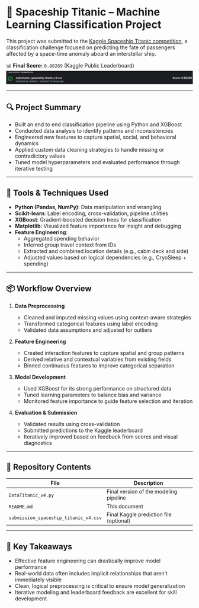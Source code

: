 # 🚀 Spaceship Titanic – Machine Learning Classification Project

This project was submitted to the [Kaggle Spaceship Titanic competition](https://www.kaggle.com/competitions/spaceship-titanic), a classification challenge focused on predicting the fate of passengers affected by a space-time anomaly aboard an interstellar ship.

📊 **Final Score:** `0.80289` (Kaggle Public Leaderboard)
![Final Score Screenshot](Images/finalscore.png)

---

## 🔍 Project Summary

- Built an end to end classification pipeline using Python and XGBoost
- Conducted data analysis to identify patterns and inconsistencies
- Engineered new features to capture spatial, social, and behavioral dynamics
- Applied custom data cleaning strategies to handle missing or contradictory values
- Tuned model hyperparameters and evaluated performance through iterative testing

---

## 🧠 Tools & Techniques Used

- **Python (Pandas, NumPy)**: Data manipulation and wrangling
- **Scikit-learn**: Label encoding, cross-validation, pipeline utilities
- **XGBoost**: Gradient-boosted decision trees for classification
- **Matplotlib**: Visualized feature importance for insight and debugging
- **Feature Engineering**:
  - Aggregated spending behavior
  - Inferred group travel context from IDs
  - Extracted and combined location details (e.g., cabin deck and side)
  - Adjusted values based on logical dependencies (e.g., CryoSleep + spending)

---

## 📦 Workflow Overview

1. **Data Preprocessing**
   - Cleaned and imputed missing values using context-aware strategies
   - Transformed categorical features using label encoding
   - Validated data assumptions and adjusted for outliers

2. **Feature Engineering**
   - Created interaction features to capture spatial and group patterns
   - Derived relative and contextual variables from existing fields
   - Binned continuous features to improve categorical separation

3. **Model Development**
   - Used XGBoost for its strong performance on structured data
   - Tuned learning parameters to balance bias and variance
   - Monitored feature importance to guide feature selection and iteration

4. **Evaluation & Submission**
   - Validated results using cross-validation
   - Submitted predictions to the Kaggle leaderboard
   - Iteratively improved based on feedback from scores and visual diagnostics

---

## 📁 Repository Contents

| File                        | Description                             |
|-----------------------------|-----------------------------------------|
| `DataTitanic_v4.py`         | Final version of the modeling pipeline  |
| `README.md`                 | This document                           |
| `submission_spaceship_titanic_v4.csv` | Final Kaggle prediction file (optional) |

---

## 🎯 Key Takeaways

- Effective feature engineering can drastically improve model performance
- Real-world data often includes implicit relationships that aren’t immediately visible
- Clean, logical preprocessing is critical to ensure model generalization
- Iterative modeling and leaderboard feedback are excellent for skill development

